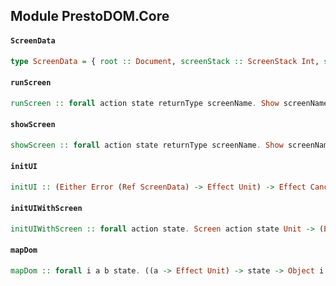 ## Module PrestoDOM.Core

#### `ScreenData`

``` purescript
type ScreenData = { root :: Document, screenStack :: ScreenStack Int, screenCache :: ScreenCache Int, currentScreen :: Maybe (Tuple String Int), currentOverlay :: Maybe (Tuple String Int), machines :: Object (Step (VDom (Array (Prop (Effect Unit))) (Thunk PrestoWidget (Effect Unit))) Node) }
```

#### `runScreen`

``` purescript
runScreen :: forall action state returnType screenName. Show screenName => Eq screenName => Ref ScreenData -> screenName -> Screen action state returnType -> (Either Error returnType -> Effect Unit) -> Effect Canceler
```

#### `showScreen`

``` purescript
showScreen :: forall action state returnType screenName. Show screenName => Eq screenName => Ref ScreenData -> screenName -> Screen action state returnType -> (Either Error returnType -> Effect Unit) -> Effect Canceler
```

#### `initUI`

``` purescript
initUI :: (Either Error (Ref ScreenData) -> Effect Unit) -> Effect Canceler
```

#### `initUIWithScreen`

``` purescript
initUIWithScreen :: forall action state. Screen action state Unit -> (Either Error (Ref ScreenData) -> Effect Unit) -> Effect Canceler
```

#### `mapDom`

``` purescript
mapDom :: forall i a b state. ((a -> Effect Unit) -> state -> Object i -> PrestoDOM) -> (b -> Effect Unit) -> state -> (a -> b) -> Array (Tuple String i) -> PrestoDOM
```


